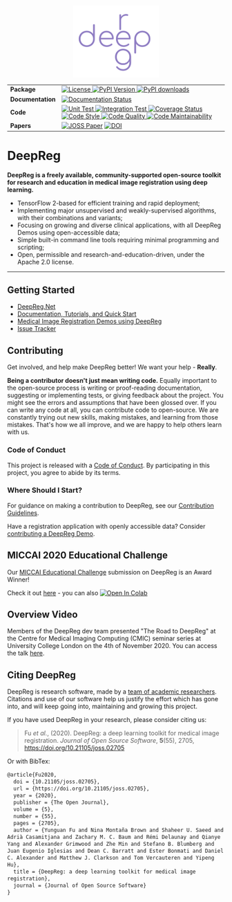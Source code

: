 <p align="center">
  <img src="https://raw.githubusercontent.com/DeepRegNet/DeepReg/main/docs/asset/deepreg_logo_purple.svg"
    alt="deepreg_logo" title="DeepReg" width="200"/>
</p>

<table align="center">
  <tr>
    <td>
      <b>Package</b>
    </td>
    <td>
      <a href="https://opensource.org/licenses/Apache-2.0">
      <img src="https://img.shields.io/badge/License-Apache%202.0-blue.svg" alt="License">
      </a>
      <a href="https://pypi.python.org/pypi/DeepReg/">
      <img src="https://img.shields.io/pypi/v/deepreg.svg" alt="PyPI Version">
      </a>
      <a href="https://pepy.tech/project/deepreg">
      <img src="https://static.pepy.tech/personalized-badge/deepreg?period=total&units=none&left_color=grey&right_color=orange&left_text=Downloads"
        alt="PyPI downloads">
      </a>
    </td>
  </tr>
  <tr>
    <td>
      <b>Documentation</b>
    </td>
    <td>
      <a href="https://deepreg.readthedocs.io/en/latest/?badge=latest">
      <img src="https://readthedocs.org/projects/deepreg/badge/?version=latest" alt="Documentation Status">
      </a>
    </td>
  </tr>
  <tr>
    <td>
      <b>Code</b>
    </td>
    <td>
      <a href="https://github.com/DeepRegNet/DeepReg/actions?query=workflow%3A%22Unit+Test%22">
      <img src="https://github.com/deepregnet/deepreg/workflows/Unit%20Test/badge.svg?branch=main" alt="Unit Test">
      </a>
      <a href="https://github.com/DeepRegNet/DeepReg/actions?query=workflow%3A%22Integration+Test%22">
      <img src="https://github.com/deepregnet/deepreg/workflows/Integration%20Test/badge.svg?branch=main" alt="Integration Test">
      </a>
      <a href="https://codecov.io/github/DeepRegNet/DeepReg">
      <img src="https://codecov.io/gh/DeepRegNet/DeepReg/branch/main/graph/badge.svg" alt="Coverage Status">
      </a>
      <a href="https://github.com/psf/black">
      <img src="https://img.shields.io/badge/code%20style-black-000000.svg" alt="Code Style">
      </a>
      <a href="https://scrutinizer-ci.com/g/DeepRegNet/DeepReg/">
      <img src="https://scrutinizer-ci.com/g/DeepRegNet/DeepReg/badges/quality-score.png" alt="Code Quality">
      </a>
      <a href="https://codeclimate.com/github/DeepRegNet/DeepReg/maintainability">
      <img src="https://api.codeclimate.com/v1/badges/65245e28aa8f2cd7c6b6/maintainability" alt="Code Maintainability">
      </a>
    </td>
  </tr>
  <tr>
    <td>
      <b>Papers</b>
    </td>
    <td>
      <a href="https://joss.theoj.org/papers/7e6de472bc82a70d7618e23f618960b3"><img
        src="https://joss.theoj.org/papers/7e6de472bc82a70d7618e23f618960b3/status.svg"
        alt="JOSS Paper"></a>
      <a href="https://zenodo.org/badge/latestdoi/269365590"><img src="https://zenodo.org/badge/269365590.svg"
        alt="DOI"></a>
    </td>
  </tr>
</table>

# DeepReg

**DeepReg is a freely available, community-supported open-source toolkit for research
and education in medical image registration using deep learning.**

- TensorFlow 2-based for efficient training and rapid deployment;
- Implementing major unsupervised and weakly-supervised algorithms, with their
  combinations and variants;
- Focusing on growing and diverse clinical applications, with all DeepReg Demos using
  open-accessible data;
- Simple built-in command line tools requiring minimal programming and scripting;
- Open, permissible and research-and-education-driven, under the Apache 2.0 license.

---

## Getting Started

- [DeepReg.Net](http://deepreg.net/)
- [Documentation, Tutorials, and Quick Start](https://deepreg.readthedocs.io/)
- [Medical Image Registration Demos using DeepReg](https://deepreg.readthedocs.io/en/latest/demo/introduction.html)
- [Issue Tracker](https://github.com/DeepRegNet/DeepReg/issues/new/choose)

## Contributing

Get involved, and help make DeepReg better! We want your help - **Really**.

**Being a contributor doesn't just mean writing code.** Equally important to the
open-source process is writing or proof-reading documentation, suggesting or
implementing tests, or giving feedback about the project. You might see the errors and
assumptions that have been glossed over. If you can write any code at all, you can
contribute code to open-source. We are constantly trying out new skills, making
mistakes, and learning from those mistakes. That's how we all improve, and we are happy
to help others learn with us.

### Code of Conduct

This project is released with a
[Code of Conduct](https://github.com/DeepRegNet/DeepReg/blob/main/docs/CODE_OF_CONDUCT.md).
By participating in this project, you agree to abide by its terms.

### Where Should I Start?

For guidance on making a contribution to DeepReg, see our
[Contribution Guidelines](https://deepreg.readthedocs.io/en/latest/contributing/guide.html).

Have a registration application with openly accessible data? Consider
[contributing a DeepReg Demo](https://deepreg.readthedocs.io/en/latest/contributing/demo.html).

## MICCAI 2020 Educational Challenge

Our [MICCAI Educational Challenge](https://miccai-sb.github.io/materials.html)
submission on DeepReg is an Award Winner!

Check it out
[here](https://github.com/DeepRegNet/DeepReg/blob/main/docs/Intro_to_Medical_Image_Registration.ipynb) -
you can also
[![Open In Colab](https://colab.research.google.com/assets/colab-badge.svg)](https://colab.research.google.com/github/DeepRegNet/DeepReg/blob/main/docs/Intro_to_Medical_Image_Registration.ipynb)

## Overview Video

Members of the DeepReg dev team presented "The Road to DeepReg" at the Centre for
Medical Imaging Computing (CMIC) seminar series at University College London on the 4th
of November 2020. You can access the talk
[here](https://eu.bbcollab.com/collab/ui/session/playback/load/941325351b64410eb886bbaf9aa64fb9?authToken=eyJhbGciOiJIUzI1NiJ9.eyJzdWIiOiJiYkNvbGxhYkFwaSIsInJlY29yZGluZ1VpZCI6Ijk0MTMyNTM1MWI2NDQxMGViODg2YmJhZjlhYTY0ZmI5IiwiaXNzIjoiYmJDb2xsYWJBcGkiLCJ0eXBlIjoxLCJleHAiOjE2MDYyMjc4NTIsImlhdCI6MTYwNjIyNDI1MiwiY29uc3VtZXIiOiI4NmU2YWQ3YzVlZDU0NzhlOGViMTQyODUyYWNiYzA5ZiJ9.VZIJqu3q4dVSkEy7X6sysvxWK5d_Xj9cvOSmG9sdZ_U&name=CMIC%252FWEISS%20joint%20seminar%20series%20-%20Wedn.%204th%20November%20-%20recording_1).

## Citing DeepReg

DeepReg is research software, made by a
[team of academic researchers](https://deepreg.readthedocs.io/en/latest/#contributors).
Citations and use of our software help us justify the effort which has gone into, and
will keep going into, maintaining and growing this project.

If you have used DeepReg in your research, please consider citing us:

> Fu _et al._, (2020). DeepReg: a deep learning toolkit for medical image registration.
> _Journal of Open Source Software_, **5**(55), 2705,
> https://doi.org/10.21105/joss.02705

Or with BibTex:

```
@article{Fu2020,
  doi = {10.21105/joss.02705},
  url = {https://doi.org/10.21105/joss.02705},
  year = {2020},
  publisher = {The Open Journal},
  volume = {5},
  number = {55},
  pages = {2705},
  author = {Yunguan Fu and Nina Montaña Brown and Shaheer U. Saeed and Adrià Casamitjana and Zachary M. C. Baum and Rémi Delaunay and Qianye Yang and Alexander Grimwood and Zhe Min and Stefano B. Blumberg and Juan Eugenio Iglesias and Dean C. Barratt and Ester Bonmati and Daniel C. Alexander and Matthew J. Clarkson and Tom Vercauteren and Yipeng Hu},
  title = {DeepReg: a deep learning toolkit for medical image registration},
  journal = {Journal of Open Source Software}
}
```
